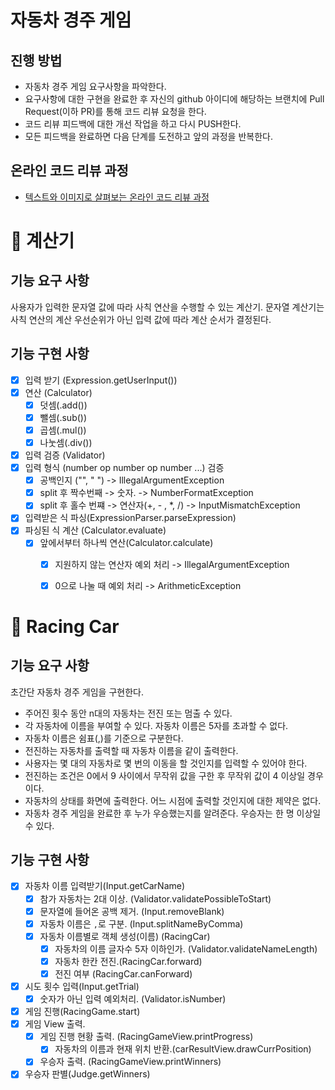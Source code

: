 # 자동차 경주 게임

## 진행 방법

* 자동차 경주 게임 요구사항을 파악한다.
* 요구사항에 대한 구현을 완료한 후 자신의 github 아이디에 해당하는 브랜치에 Pull Request(이하 PR)를 통해 코드 리뷰 요청을 한다.
* 코드 리뷰 피드백에 대한 개선 작업을 하고 다시 PUSH한다.
* 모든 피드백을 완료하면 다음 단계를 도전하고 앞의 과정을 반복한다.

## 온라인 코드 리뷰 과정

* [텍스트와 이미지로 살펴보는 온라인 코드 리뷰 과정](https://github.com/next-step/nextstep-docs/tree/master/codereview)


# 📌 계산기
## 기능 요구 사항

사용자가 입력한 문자열 값에 따라 사칙 연산을 수행할 수 있는 계산기. 문자열 계산기는 사칙 연산의 계산 우선순위가 아닌 입력 값에 따라 계산 순서가 결정된다.
## 기능 구현 사항

- [x] 입력 받기 (Expression.getUserInput())
- [x] 연산 (Calculator)
  - [x] 덧셈(.add())
  - [x] 뺄셈(.sub())
  - [x] 곱셈(.mul())
  - [x] 나눗셈(.div())
- [x] 입력 검증 (Validator)
- [x] 입력 형식 (number op number op number ...) 검증
  - [x] 공백인지 ("", " ") -> IllegalArgumentException
  - [x] split 후 짝수번째 -> 숫자. -> NumberFormatException
  - [x] split 후 홀수 번쨰 -> 연산자(+, - , *, /) -> InputMismatchException
- [x] 입력받은 식 파싱(ExpressionParser.parseExpression)
- [x] 파싱된 식 계산 (Calculator.evaluate)
  - [x] 앞에서부터 하나씩 연산(Calculator.calculate)
    - [x] 지원하지 않는 연산자 예외 처리 -> IllegalArgumentException
    - [x] 0으로 나눌 때 예외 처리 -> ArithmeticException


# 📌 Racing Car

## 기능 요구 사항
초간단 자동차 경주 게임을 구현한다.

- 주어진 횟수 동안 n대의 자동차는 전진 또는 멈출 수 있다.
- 각 자동차에 이름을 부여할 수 있다. 자동차 이름은 5자를 초과할 수 없다.
- 자동차 이름은 쉼표(,)를 기준으로 구분한다.
- 전진하는 자동차를 출력할 때 자동차 이름을 같이 출력한다.
- 사용자는 몇 대의 자동차로 몇 번의 이동을 할 것인지를 입력할 수 있어야 한다.
- 전진하는 조건은 0에서 9 사이에서 무작위 값을 구한 후 무작위 값이 4 이상일 경우이다.
- 자동차의 상태를 화면에 출력한다. 어느 시점에 출력할 것인지에 대한 제약은 없다.
- 자동차 경주 게임을 완료한 후 누가 우승했는지를 알려준다. 우승자는 한 명 이상일 수 있다.

## 기능 구현 사항
- [x] 자동차 이름 입력받기(Input.getCarName)
  - [x] 참가 자동차는 2대 이상. (Validator.validatePossibleToStart)
  - [x] 문자열에 들어온 공백 제거. (Input.removeBlank)
  - [x] 자동차 이름은 `,`로 구분. (Input.splitNameByComma)
  - [x] 자동차 이름별로 객체 생성(이름) (RacingCar)
    - [x] 자동차의 이름 글자수 5자 이하인가. (Validator.validateNameLength)
    - [x] 자동차 한칸 전진.(RacingCar.forward)
    - [x] 전진 여부 (RacingCar.canForward)
- [x] 시도 횟수 입력(Input.getTrial)
  - [x] 숫자가 아닌 입력 예외처리. (Validator.isNumber)
- [x] 게임 진행(RacingGame.start)
- [x] 게임 View 출력.
  - [x] 게임 진행 현황 출력. (RacingGameView.printProgress)
    - [x] 자동차의 이름과 현재 위치 반환.(carResultView.drawCurrPosition)
  - [x] 우승자 출력. (RacingGameView.printWinners)
- [x] 우승자 판별(Judge.getWinners)